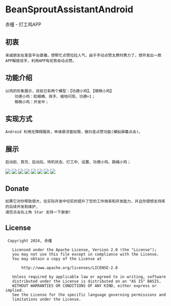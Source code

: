 # BeanSproutAssistantAndroid
赤槿 - 打工鸡APP

## 初衷
    亲戚朋友在某音平台直播，想帮忙点赞拉拉人气，由于手动点赞太费时费力了，想开发出一款APP解放双手，利用APP有优势自动点赞。

## 功能介绍
    以鸡的形象展示，目前已有两个模型：【功德小鸡】、【萌萌小鸡】
        功德小鸡：眨眼睛、挥手、缩地闪现、功德+1；
        萌萌小鸡：开发中；

## 实现方式
    Android 利用无障碍服务，申请悬浮窗权限，做抖音点赞功能(模拟屏幕点击)。

## 展示
    启动前、首页、启动后、待机状态、打工中、设置、功德小鸡、跳绳小鸡；

![](image/启动前.jpg)
![](image/首页.jpg)
![](image/启动后.jpg)
![](image/待机状态.jpg)
![](image/打工中.jpg)
![](image/设置.jpg)
![](image/功德小鸡.jpg)
![](image/跳绳小鸡.jpg)

## Donate
    如果它对你帮助很大，在实际开发中切实的提升了您的工作效率和开发能力，并且你很想支持库的后续开发和维护,
    请您点击右上角 Star 支持一下谢谢!

## License
``` 
 Copyright 2024, 赤槿       
  
   Licensed under the Apache License, Version 2.0 (the "License");
   you may not use this file except in compliance with the License.
   You may obtain a copy of the License at 
 
       http://www.apache.org/licenses/LICENSE-2.0 

   Unless required by applicable law or agreed to in writing, software
   distributed under the License is distributed on an "AS IS" BASIS,
   WITHOUT WARRANTIES OR CONDITIONS OF ANY KIND, either express or implied.
   See the License for the specific language governing permissions and
   limitations under the License.
```